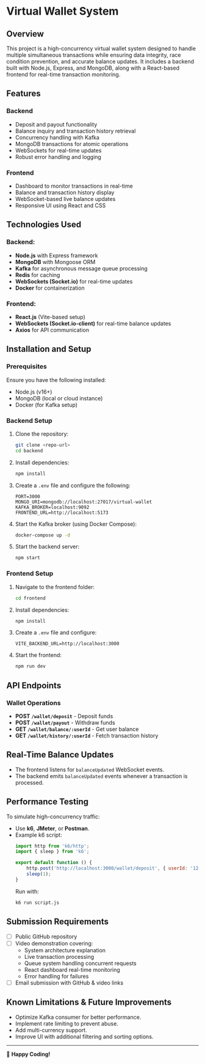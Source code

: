 # Virtual Wallet System

## Overview
This project is a high-concurrency virtual wallet system designed to handle multiple simultaneous transactions while ensuring data integrity, race condition prevention, and accurate balance updates. It includes a backend built with Node.js, Express, and MongoDB, along with a React-based frontend for real-time transaction monitoring.

## Features
### Backend
- Deposit and payout functionality
- Balance inquiry and transaction history retrieval
- Concurrency handling with Kafka
- MongoDB transactions for atomic operations
- WebSockets for real-time updates
- Robust error handling and logging

### Frontend
- Dashboard to monitor transactions in real-time
- Balance and transaction history display
- WebSocket-based live balance updates
- Responsive UI using React and CSS

## Technologies Used
### Backend:
- **Node.js** with Express framework
- **MongoDB** with Mongoose ORM
- **Kafka** for asynchronous message queue processing
- **Redis** for caching
- **WebSockets (Socket.io)** for real-time updates
- **Docker** for containerization

### Frontend:
- **React.js** (Vite-based setup)
- **WebSockets (Socket.io-client)** for real-time balance updates
- **Axios** for API communication

## Installation and Setup
### Prerequisites
Ensure you have the following installed:
- Node.js (v16+)
- MongoDB (local or cloud instance)
- Docker (for Kafka setup)

### Backend Setup
1. Clone the repository:
   ```sh
   git clone <repo-url>
   cd backend
   ```
2. Install dependencies:
   ```sh
   npm install
   ```
3. Create a `.env` file and configure the following:
   ```env
   PORT=3000
   MONGO_URI=mongodb://localhost:27017/virtual-wallet
   KAFKA_BROKER=localhost:9092
   FRONTEND_URL=http://localhost:5173
   ```
4. Start the Kafka broker (using Docker Compose):
   ```sh
   docker-compose up -d
   ```
5. Start the backend server:
   ```sh
   npm start
   ```

### Frontend Setup
1. Navigate to the frontend folder:
   ```sh
   cd frontend
   ```
2. Install dependencies:
   ```sh
   npm install
   ```
3. Create a `.env` file and configure:
   ```env
   VITE_BACKEND_URL=http://localhost:3000
   ```
4. Start the frontend:
   ```sh
   npm run dev
   ```

## API Endpoints
### Wallet Operations
- **POST `/wallet/deposit`** - Deposit funds
- **POST `/wallet/payout`** - Withdraw funds
- **GET `/wallet/balance/:userId`** - Get user balance
- **GET `/wallet/history/:userId`** - Fetch transaction history

## Real-Time Balance Updates
- The frontend listens for `balanceUpdated` WebSocket events.
- The backend emits `balanceUpdated` events whenever a transaction is processed.

## Performance Testing
To simulate high-concurrency traffic:
- Use **k6**, **JMeter**, or **Postman**.
- Example k6 script:
  ```js
  import http from 'k6/http';
  import { sleep } from 'k6';

  export default function () {
      http.post('http://localhost:3000/wallet/deposit', { userId: '123', amount: 100 });
      sleep(1);
  }
  ```
  Run with:
  ```sh
  k6 run script.js
  ```

## Submission Requirements
- [ ] Public GitHub repository
- [ ] Video demonstration covering:
  - System architecture explanation
  - Live transaction processing
  - Queue system handling concurrent requests
  - React dashboard real-time monitoring
  - Error handling for failures
- [ ] Email submission with GitHub & video links

## Known Limitations & Future Improvements
- Optimize Kafka consumer for better performance.
- Implement rate limiting to prevent abuse.
- Add multi-currency support.
- Improve UI with additional filtering and sorting options.

---
🚀 **Happy Coding!**

